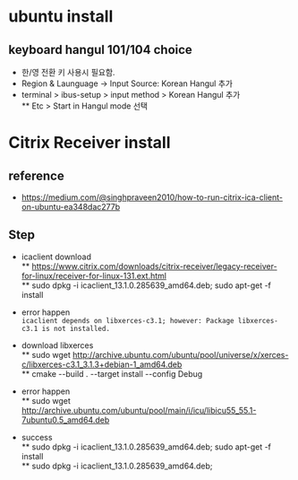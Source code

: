 # ubuntu install
## keyboard hangul 101/104 choice
* 한/영 전환 키 사용시 필요함. 
* Region & Launguage -> Input Source: Korean Hangul 추가
* terminal > ibus-setup > input method > Korean Hangul 추가  
** Etc > Start in Hangul mode 선택


# Citrix Receiver install

## reference
* https://medium.com/@singhpraveen2010/how-to-run-citrix-ica-client-on-ubuntu-ea348dac277b
## Step
* icaclient download  
** https://www.citrix.com/downloads/citrix-receiver/legacy-receiver-for-linux/receiver-for-linux-131.ext.html  
** sudo dpkg -i icaclient_13.1.0.285639_amd64.deb; sudo apt-get -f install

* error happen  
```icaclient depends on libxerces-c3.1; however: Package libxerces-c3.1 is not installed. ```  
* download libxerces  
** sudo wget http://archive.ubuntu.com/ubuntu/pool/universe/x/xerces-c/libxerces-c3.1_3.1.3+debian-1_amd64.deb  
** cmake --build . --target install --config Debug  
* error happen   
** sudo wget  	http://archive.ubuntu.com/ubuntu/pool/main/i/icu/libicu55_55.1-7ubuntu0.5_amd64.deb  
* success  
** sudo dpkg -i icaclient_13.1.0.285639_amd64.deb; sudo apt-get -f install  
** sudo dpkg -i icaclient_13.1.0.285639_amd64.deb; 






